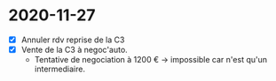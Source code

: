 # 2020-11-27

- [x] Annuler rdv reprise de la C3
- [x] Vente de la C3 à negoc'auto. 
  - Tentative de negociation à 1200 € -> impossible car n'est qu'un intermediaire.
